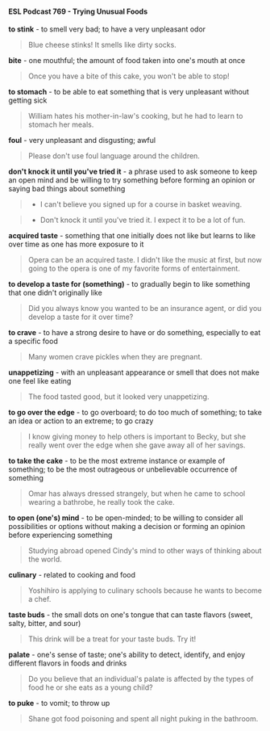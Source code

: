 #### ESL Podcast 769 - Trying Unusual Foods

**to stink** - to smell very bad; to have a very unpleasant odor

> Blue cheese stinks! It smells like dirty socks.

**bite** - one mouthful; the amount of food taken into one's mouth at once

> Once you have a bite of this cake, you won't be able to stop!

**to stomach** - to be able to eat something that is very unpleasant without getting
sick

> William hates his mother-in-law's cooking, but he had to learn to stomach her
meals.

**foul** - very unpleasant and disgusting; awful

> Please don't use foul language around the children.

**don't knock it until you've tried it** - a phrase used to ask someone to keep an
open mind and be willing to try something before forming an opinion or saying
bad things about something

> - I can't believe you signed up for a course in basket weaving.

> - Don't knock it until you've tried it. I expect it to be a lot of fun.

**acquired taste** - something that one initially does not like but learns to like over
time as one has more exposure to it

> Opera can be an acquired taste. I didn't like the music at first, but now going to
the opera is one of my favorite forms of entertainment.

**to develop a taste for (something)** - to gradually begin to like something that
one didn't originally like

> Did you always know you wanted to be an insurance agent, or did you develop
a taste for it over time?

**to crave** - to have a strong desire to have or do something, especially to eat a
specific food

> Many women crave pickles when they are pregnant.

**unappetizing** - with an unpleasant appearance or smell that does not make one
feel like eating

> The food tasted good, but it looked very unappetizing.

**to go over the edge** - to go overboard; to do too much of something; to take an
idea or action to an extreme; to go crazy

> I know giving money to help others is important to Becky, but she really went
over the edge when she gave away all of her savings.

**to take the cake** - to be the most extreme instance or example of something; to
be the most outrageous or unbelievable occurrence of something

> Omar has always dressed strangely, but when he came to school wearing a
bathrobe, he really took the cake.

**to open (one's) mind** - to be open-minded; to be willing to consider all
possibilities or options without making a decision or forming an opinion before
experiencing something

> Studying abroad opened Cindy's mind to other ways of thinking about the
world.

**culinary** - related to cooking and food

> Yoshihiro is applying to culinary schools because he wants to become a chef.

**taste buds** - the small dots on one's tongue that can taste flavors (sweet, salty,
bitter, and sour)

> This drink will be a treat for your taste buds. Try it!

**palate** - one's sense of taste; one's ability to detect, identify, and enjoy different
flavors in foods and drinks

> Do you believe that an individual's palate is affected by the types of food he or
she eats as a young child?

**to puke** - to vomit; to throw up

> Shane got food poisoning and spent all night puking in the bathroom.

